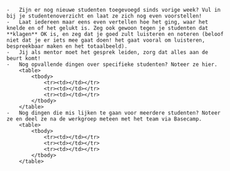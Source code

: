     -   Zijn er nog nieuwe studenten toegevoegd sinds vorige week? Vul in bij je studentenoverzicht en laat ze zich nog even voorstellen!
    -   Laat iedereen maar eens even vertellen hoe het ging, waar het knelde en of het gelukt is. Zeg ook gewoon tegen je studenten dat **klagen** OK is, en zeg dat je goed zult luisteren en noteren (beloof niet dat je er iets mee gaat doen! het gaat vooral om luisteren, bespreekbaar maken en het totaalbeeld).
    -   Jij als mentor moet het gesprek leiden, zorg dat alles aan de beurt komt!
    -   Nog opvallende dingen over specifieke studenten? Noteer ze hier.
        <table>
            <tbody>
                <tr><td></td></tr>
                <tr><td></td></tr>
                <tr><td></td></tr>
            </tbody>
        </table>
    -   Nog dingen die mis lijken te gaan voor meerdere studenten? Noteer ze en deel ze na de werkgroep meteen met het team via Basecamp.
        <table>
            <tbody>
                <tr><td></td></tr>
                <tr><td></td></tr>
                <tr><td></td></tr>
            </tbody>
        </table>
